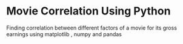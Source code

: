 # Movie Correlation Using Python
Finding correlation between different factors of a movie for its gross earnings using matplotlib , numpy and pandas
